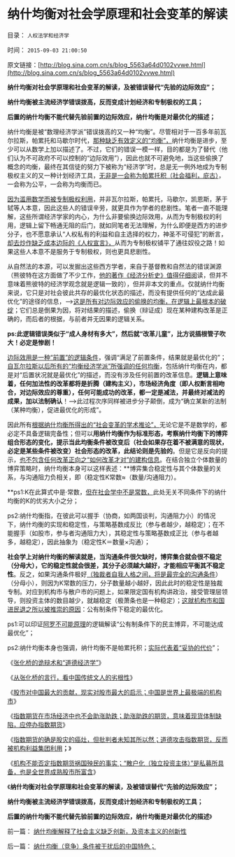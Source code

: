 # 纳什均衡对社会学原理和社会变革的解读

目录： `人权法学和经济学` 

时间： `2015-09-03 21:00:50` 

原文链接：[http://blog.sina.com.cn/s/blog_5563a64d0102vvwe.html](http://blog.sina.com.cn/s/blog_5563a64d0102vvwe.html)

**纳什均衡对社会学原理和社会变革的解读，及被错误替代“先验的边际效应”；**

**纳什均衡被主流经济学错误拨高，反而变成计划经济和专制极权的工具；**

**后置的纳什均衡不能代替先验前置的边际效应，纳什均衡是对最优化的描述；**



纳什均衡是被“数理经济学派”错误拨高的又一种“均衡”。尽管相对于一百多年前瓦尔拉斯，帕累托和马歇尔时代，[那种缺乏有效定义的“均衡”，](../../../2011/6/6/鼓捣均衡经济学的均衡和凯恩斯主义的乘数.md)纳什均衡是进步，至少可以从数学上加以描述了。不过，它们的错误一模一样，目的都是为了替代（他们认为不可政府不可以控制的“边际效用”），因此也就不可避免地，当这些偷换了概念的均衡，最终在其信徒的努力下被称为“经济学”时，总是无一例外地成为专制极权主义的又一种计划经济工具，[无非是一会称为帕累托积（社会福利，庇古）](../../../2012/1/26/加税“完善保障”不如直接减税，和“强制分红”的恶毒.md)，一会称为公平，一会称为均衡而已。

[因为滥用数学而被专制极权利用](../../../2011/10/24/新制度学派滥用数学，依赖于虚构的假设.md)，并非瓦尔拉斯，帕累托，马歇尔，凯恩斯，茅于轼等人本意，因此这些人的错误辛劳，就更具作为学者的悲剧性。笔者一直不能理解，这些所谓经济学家的内心，为什么非要偷换边际效用，从而为专制极权的利用，逻辑上留下畅通无阻的后门，就如同笔者无法理解，为什么即便是西方的进步分子，也不愿意承认“人权私有的利益和自主选择的权力，神圣不可侵犯”的断言，[却去炒作缺乏成本边际的《人权宣言》，](../../../2012/3/14/《人权宣言》中的大政府观念和奴颜卑膝；.md)从而为专制极权铺平了通往奴役之路！如果这些人本意不是服务于专制极权，则也更具悲剧性。

从自然法的本源，可以发掘出这些西方学者，来自于基督教和自然法的错误渊源（熊彼特在这方面做了不少工作，[他的著作《经济分析史》值得仔细阅](../../../2014/2/20/替格林斯潘作证，推荐熊彼特的《经济分析史》.md)读，但并不意味着熊彼特的经济学观念就是逻辑一致的），但并非本文的重点。仅就纳什均衡来说，它只是对社会彼此共存的最优化状态的描述，而没有提供任何的“达成此最优化”的途径的信息，——>[这是所有对边际效应的偷换的均衡，在逻辑上最根本的破绽](../../../2011/2/12/瓦尔拉斯和门格尔的边际概念完全相反.md)；它们总是倒果为因，将对结果的描述，偷换（辩证成）现在某种建构改革是正确的，而后者的根据，与前者并无因果的逻辑关系。

**ps:此逻辑错误类似于“成人身材有多大”，然后就“改革儿童”，比方说插根管子吹大！必定是惨剧！**

[边际效用是一种“前置”的逻辑条件](../../../2012/11/22/经济学的“心理学派”和“道德学派”.md)，强调“满足了前置条件，结果就是最优化的”；[自瓦尔拉斯以后所有的“均衡经济学派”所强调的任何均衡](../../../2011/2/12/瓦尔拉斯和门格尔的边际概念完全相反.md)，包括纳什均衡在内，都是对“后置状况就是最优化”的描述，而没有涉及任何前置的改革信息。**逻辑上意味着，任何加法性的改革都将是折腾（建构主义），市场经济角度（即人权断言相吻合，对边际效应的尊重），任何可能成功的改革，都一定是减法，并最终对减法的成果，加以法制确认**！——>此过程次序同样被进步分子颠倒，成为“确立某新的法制（某种均衡），促进最优化的形成”。

因此所有[根据纳什均衡所得出的“社会变革的学术推论”，](../../../2011/10/24/新制度学派使用纳什均衡代替了边际效用.md)无论它是不是数学的，都必定不具备逻辑完备性；但可以**用纳什均衡作为标准形态，考察纳什均衡下的博弈组合形态的变化，提示当此均衡条件被改变后（社会如果存在着不被满意的现状，必定是某些条件被改变）社会形态的改革，此结论则是先验的**。但是它是反向的提示，[也不包含任何改革正向之“如何改革才对”的建构信息](../../../2011/11/2/不惜他人一切代价的无私奋斗.md)。在结合独立个体数量的博弈策略时，纳什均衡本身可以这样表述：**博弈集合稳定性与其个体数量的关系，与沟通阻力负相关，即（稳定性K常数≈（数量/沟通阻力）。

**ps1:K在此算式中是·常数，[但在社会学中不是常数，](../../../2013/4/18/为什么芝加哥学派弗里德曼的“实证经济学”是伪科学？.md)此处无关不同条件下的纳什均衡的K的优劣大小之分；

ps2:纳什均衡指，在彼此可以握手（协商，如两国谈判，沟通阻力小）的情况下，纳什均衡的实现和稳定性，与策略基数成反比（参与者越少，越稳定）；在不能握手（如股市，参与者沟通阻力大），其稳定性与策略基数成正比（参与者越多，越稳定），因此抽象为（稳定性K＝数量×沟通）；

**社会学上对纳什均衡的解读就是，当沟通条件很欠缺时，博弈集合就会很不稳定（分母大），它的稳定性就会很差，其分子必须越大越好，才能相应平衡其不稳定性**。反之，如果沟通条件极好[（独裁者自我人格之间，将是最完全的沟通条件](../../../2012/5/14/元首原则的两个凡是和拨乱反正.md)）（分母小），则因为K常数的压力，分子数量越小越好，因此此时的稳定性是独裁专制。对应到机构市与散户市的问题上，如果限定国有机构讲政治，接受管理层领导，则投资主体的数目越少，就越稳定（极萧条也是一种稳定）；[这就机构市和国进民退之所以被推崇的原因](../../../2009/12/17/崇祯皇帝获报“国进民退”.md)：公有制条件下稳定的最优化。

ps1:可以印证[阿罗不可能原理](../../../2012/1/4/私有制比革命／改革／投票更重要；民主进程不必轰轰烈烈.md)的逻辑解读“公有制条件下的民主博弈，不可能达成最优化”；

ps2:纳什均衡本身也强调，纳什均衡不是帕累托积；[实际代表着“妥协的代价](../../../2009/2/28/与既得利益者合理妥协，就是争取和平.md)”；

《[张化桥的诡辩术和“道德经济学”](../../../2015/8/28/张化桥的诡辩术和“道德经济学”.md)》

《[从张化桥的言行，看中国传统文人的劣根性](../../../2015/8/29/从张化桥的言行，看中国传统文人的劣根性.md)》

《[股市对中国最大的贡献，现实对股市最大的启示；中国是世界上最极端的机构市](../../../2015/8/30/中国是世界上最极端的机构市，全世界成熟市场，都是散户经济.md)》

《[指数期货在市场经济中也不会助涨助跌；助涨助跌的期货，意味着现货体制缺陷，应停办指数期货](../../../2015/8/31/中国A股严重机构化后，指数期货的畸变和失真，及误导；.md)》

《[指数期货的确是股灾的癌灶，但批判者未知其所以然；道德攻击指数期货，反而被机构利益集团利用](../../../2015/9/1/指数期货的确是股灾的癌灶，但批判者隔靴搔痒.md)**；**》

《[机构不能否定指数期货祸国殃民的事实；“散户化（独立投资主体）”是私募所具备，也是全世界成熟股市所富含](../../../2015/9/2/机构化是指数期货老鼠仓有效打压股市的充分条件.md)》

《**纳什均衡对社会学原理和社会变革的解读，及被错误替代“先验的边际效应”；**

**纳什均衡被主流经济学错误拨高，反而变成计划经济和专制极权的工具；**

**后置的纳什均衡不能代替先验前置的边际效应，纳什均衡是对最优化的描述**》

前一篇： [纳什均衡解释了社会主义缺乏创新，及资本主义的创新性](../../../2015/9/3/纳什均衡解释了社会主义缺乏创新，及资本主义的创新性.md)

后一篇： [纳什均衡（竞争）条件被干扰后的中国特色；](../../../2015/9/2/纳什均衡（竞争）条件被干扰后的中国特色；.md)

